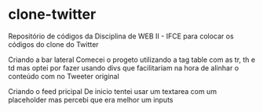 # clone-twitter
Repositório de códigos da Disciplina de WEB II - IFCE para colocar os códigos do clone do Twitter 

Criando a bar lateral 
Comecei o progeto utilizando a tag table com as tr, th e td mas optei por fazer usando divs que facilitariam na hora de alinhar o    conteúdo com no Tweeter original

Criando o feed pricipal
De inicio tentei usar um textarea com um placeholder mas percebi que era melhor um inputs
